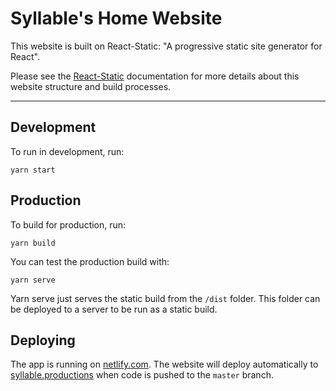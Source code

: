 # Syllable's Home Website


This website is built on React-Static: "A progressive static site generator for React".

Please see the [React-Static](https://github.com/nozzle/react-static) documentation for more details about this website structure and build processes.

-----

## Development
To run in development, run:
```
yarn start
```


## Production
To build for production, run:
```
yarn build
```
You can test the production build with:
```
yarn serve
```
Yarn serve just serves the static build from the `/dist` folder. This folder can be deployed to a server to be run as a static build.


## Deploying
The app is running on [netlify.com](https://app.netlify.com/). The website will deploy automatically to [syllable.productions](https://www.syllable.productions/) when code is pushed to the `master` branch.
